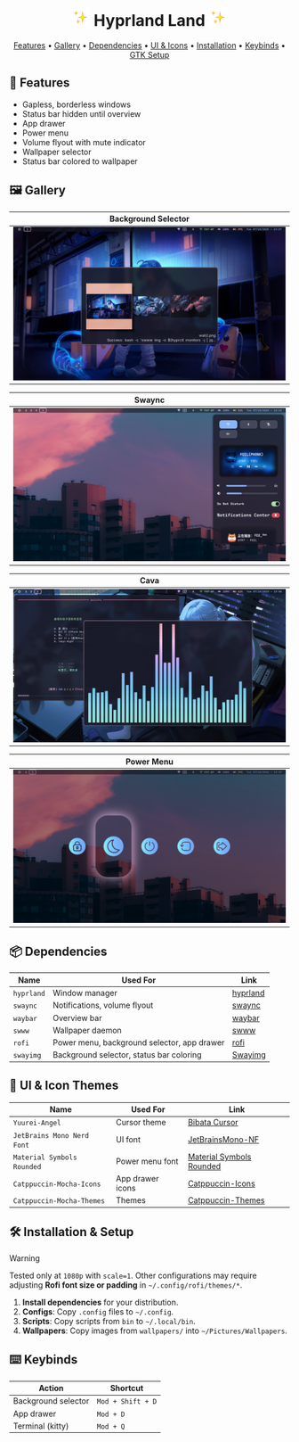 <h1 align="center">
  <img src="./assets/sparkles.webp" alt="✨" width="33"/>
  Hyprland Land
  <img src="./assets/sparkles.webp" alt="✨" width="33"/>
</h1>

<p align="center">
   <a href="#-features">Features</a> • 
   <a href="#-gallery">Gallery</a> • 
   <a href="#-dependencies">Dependencies</a> • 
   <a href="#-ui--icon-themes">UI & Icons</a> • 
   <a href="#%EF%B8%8F-installation--setup">Installation</a> • 
   <a href="#%EF%B8%8F-keybinds">Keybinds</a> • 
   <a href="#-optional-gtk-theme-font--icon-setup">GTK Setup</a> 
</p>

## 🚀 Features 

- Gapless, borderless windows  
- Status bar hidden until overview  
- App drawer  
- Power menu  
- Volume flyout with mute indicator  
- Wallpaper selector  
- Status bar colored to wallpaper  
  
## 🖼 Gallery

| Background Selector                             |
| ----------------------------------------------- |
| ![Background Selector](./assets/bgselector.png) |


| Swaync                            |
| ------------------------------------- |
| ![App Drawer](./assets/swaync.png) |

| Cava |
|---------|
| ![Overview](./assets/cava.png) |

| Power Menu |
|-----------|
| ![Power Menu](./assets/powermenu.png) |



## 📦 Dependencies

| Name          | Used For                                    | Link                                                           |
| ------------- | ------------------------------------------- | -------------------------------------------------------------- |
| `hyprland`    | Window manager                              | [hyprland](https://wiki.hypr.land/)                            |
| `swaync`      | Notifications, volume flyout                | [swaync](https://github.com/ErikReider/SwayNotificationCenter) |
| `waybar`      | Overview bar                                | [waybar](https://github.com/Alexays/Waybar)                    |
| `swww`        | Wallpaper daemon                            | [swww](https://github.com/Horus645/swww)                       |
| `rofi`        | Power menu, background selector, app drawer | [rofi](https://github.com/davatorium/rofi)                     |
| `swayimg` | Background selector, status bar coloring    | [Swayimg](https://github.com/Swayimg/Swayimg)      |


## 🎨 UI & Icon Themes

| Name                       | Used For         | Link                                                                                                 |
| -------------------------- | ---------------- | ---------------------------------------------------------------------------------------------------- |
| `Yuurei-Angel`            | Cursor theme     | [Bibata Cursor](https://www.pling.com/p/2303824/)                                                    |
| `JetBrains Mono Nerd Font` | UI font          | [JetBrainsMono-NF](https://github.com/ryanoasis/nerd-fonts)                                          |
| `Material Symbols Rounded` | Power menu font  | [Material Symbols Rounded](https://github.com/google/material-design-icons/tree/master/variablefont) |
| `Catppuccin-Mocha-Icons`   | App drawer icons | [Catppuccin-Icons](https://github.com/Fausto-Korpsvart/Catppuccin-GTK-Theme)                         |
| `Catppuccin-Mocha-Themes`  | Themes           | [Catppuccin-Themes](https://github.com/Fausto-Korpsvart/Catppuccin-GTK-Theme)                        |


## 🛠️ Installation & Setup

> [!WARNING]  
> Tested only at `1080p` with `scale=1`. Other configurations may require adjusting **Rofi font size or padding** in `~/.config/rofi/themes/*`.


1. **Install dependencies** for your distribution.
2. **Configs**: Copy `.config` files to `~/.config`.
3. **Scripts**: Copy scripts from `bin` to `~/.local/bin`.
4. **Wallpapers**: Copy images from `wallpapers/` into `~/Pictures/Wallpapers`.


## ⌨️ Keybinds

| Action              | Shortcut          |
| ------------------- | ----------------- |
| Background selector | `Mod + Shift + D` |
| App drawer          | `Mod + D`         |
| Terminal (kitty)    | `Mod + Q`         |

